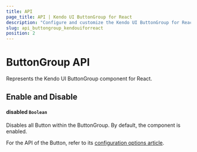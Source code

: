 ```yaml
---
title: API
page_title: API | Kendo UI ButtonGroup for React
description: "Configure and customize the Kendo UI ButtonGroup for React through its API reference."
slug: api_buttongroup_kendouiforreact
position: 2
---
```


# ButtonGroup API

Represents the Kendo UI ButtonGroup component for React.

## Enable and Disable

#### disabled `Boolean`

Disables all Button within the ButtonGroup. By default, the component is enabled.

For the API of the Button, refer to its [configuration options article](https://github.com/telerik/kendo-react-buttons/blob/master/docs/button/api.md).
